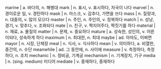 marine	| a. 바다의, n. 해병대
mark	| n. 표시, v. 표시하다, 자국이 나다
marvel	| n. 경이로운 일, v. 경탄하다
mask	| n. 마스크, v. 감추다, 가면을 쓰다
mass	| n. 질량과, n. 대중의, v. 많이 모으다
master	| n. 주인, n. 주인의, v. 정복하다
match	| n. 성냥, 경기, v. 맞추다, v. 조화되다
mate	| n. 친구, v. 짝지어주다, 짝짓기를 하다
material	| n. 재료, a. 물질의
matter	| n. 문제, v. 중요하다
mature	| a. 성숙한, 성인의, v. 어른이되다, 성숙하게 하다
maximum	| n. 최대한, n. 최대
maybe	| ad. 아마도, 어쩌면
mayor	| n. 시장, 단체장
meal	| n. 식사, v. 식사하다
mean	| v. 의미하다, a. 비열한, 중간의, n. 수단
meanwhile	| ad. 그 동안에, n. 사이에
measure	| v. 측정하다, 측정하다, n. 조치
mechanic	| n. 정비공, 기계공
mechanism	| n. 기계장치, 기구
media	| n. (sing. medium) 미디어
mediate	| v. 중재하다, 중재하다
